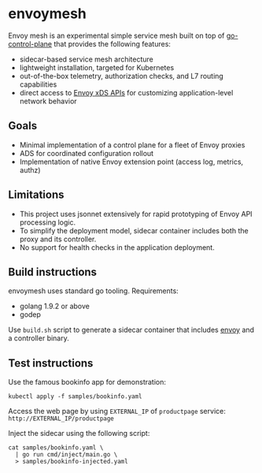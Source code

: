 # envoymesh

Envoy mesh is an experimental simple service mesh built on top of
[go-control-plane](https://github.com/envoyproxy/go-control-plane) that
provides the following features:

- sidecar-based service mesh architecture
- lightweight installation, targeted for Kubernetes
- out-of-the-box telemetry, authorization checks, and L7 routing capabilities
- direct access to [Envoy xDS
  APIs](https://github.com/envoyproxy/data-plane-api) for customizing
  application-level network behavior

## Goals
- Minimal implementation of a control plane for a fleet of Envoy proxies
- ADS for coordinated configuration rollout
- Implementation of native Envoy extension point (access log, metrics, authz)

## Limitations

- This project uses jsonnet extensively for rapid prototyping of Envoy API
  processing logic.
- To simplify the deployment model, sidecar container includes both the proxy
  and its controller.
- No support for health checks in the application deployment.

## Build instructions

envoymesh uses standard go tooling. Requirements:
- golang 1.9.2 or above
- godep

Use `build.sh` script to generate a sidecar container that includes
[envoy](https://www.envoyproxy.io/) and a controller binary.

## Test instructions

Use the famous bookinfo app for demonstration:

    kubectl apply -f samples/bookinfo.yaml

Access the web page by using `EXTERNAL_IP` of `productpage` service:
`http://EXTERNAL_IP/productpage`

Inject the sidecar using the following script:

    cat samples/bookinfo.yaml \
      | go run cmd/inject/main.go \
      > samples/bookinfo-injected.yaml 
